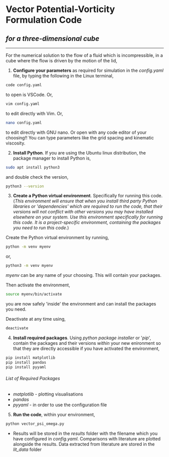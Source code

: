 Vector Potential-Vorticity Formulation Code
===========================================

*for a three-dimensional cube*
-----------------------------

---------------------------------------------

  For the numerical solution to the flow of a fluid which is incompressible, in a cube where the flow is driven by the motion of the lid,
  
1. **Configure your parameters** as required for simulation in the *config.yaml* file, by typing the following in the Linux terminal,

```bash
code config.yaml
```

to open is VSCode. Or,

```bash
vim config.yaml
```

to edit directly with Vim. Or,

```bash
nano config.yaml
```

to edit directly with GNU nano. Or open with any code editor of your choosing!! You can type parameters like the grid spacing and kinematic viscosity.

2. **Install Python**. If you are using the Ubuntu linux distribution, the package manager to install Python is,

```bash
sudo apt install python3
```

and double check the version,

```bash
python3 --version
```

3. **Create a Python virtual environment**. Specifically for running this code. (*This environment will ensure that when you install third party Python libraries or 'dependencies' which are required to run the code, that their versions will not conflict with other versions you may have installed elsewhere on your system. Use this environment specifically for running this code. It is a project-specific environment, containing the packages you need to run this code.*)

Create the Python virtual environment by running,

```bash
python -m venv myenv
```

or,

```bash
python3 -m venv myenv
```

*myenv* can be any name of your choosing. This will contain your packages.

Then activate the environment,

```bash
source myenv/bin/activate
```

you are now safely 'inside' the environment and can install the packages you need.

Deactivate at any time using,

```bash
deactivate
```

4. **Install required packages**. Using *python package installer* or '*pip*', contain the packages and their versions *within* your new enironment so that they are directly accessible if you have activated the environment,

```bash
pip install matplotlib
pip install pandas
pip install pyyaml
```

###### List of Required Packages

* *matplotlib* - plotting visualisations
* *pandas*
* *pyyaml* - in order to use the configuration file

5. **Run the code**, within your environment,

```bash
python vector_psi_omega.py
```

* Results will be stored in the *results* folder with the filename which you have configured in *config.yaml*. Comparisons with literature are plotted alongside the results. Data extracted from literature are stored in the *lit_data* folder